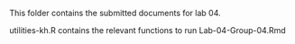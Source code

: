 
This folder contains the submitted documents for lab 04.

utilities-kh.R contains the relevant functions to run Lab-04-Group-04.Rmd
